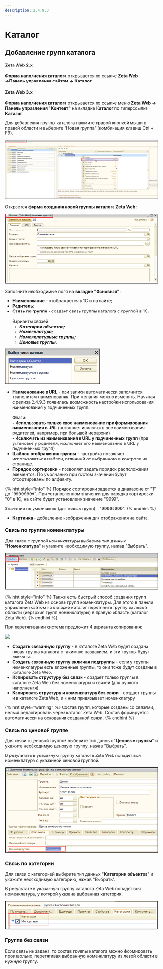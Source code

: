 ```yaml
---
description: 2.4.9.3
---
```


# Каталог

## Добавление групп каталога

#### Zeta Web 2.x

**Форма наполнения каталога**  открывается по ссылке **Zeta Web →Панель управления сайтом → Каталог.**

#### Zeta Web 3.x

**Форма наполнения каталога** открывается по ссылке меню **Zeta Web → Панель управления "Контент"** на вкладке **Каталог** по гиперссылке **Каталог**.



Для добавления группы каталога нажмите правой кнопкой мыши в правой области и выберите "Новая группа" (комбинация клавиш Ctrl + F9).

![](<../../.gitbook/assets/Image 4.png>)

Откроется **форма создания новой группы каталога Zeta Web:**

![](<../../.gitbook/assets/Image 5.png>)

Заполните необходимые поля на **вкладке "Основная"**:

* **Наименование** - отображается в 1С и на сайте;
* **Родитель;**
* **Связь по группе** - создает связь группы каталога с группой в 1С;\
  \
  Варианты связей:
  * _**Категории объектов;**_
  * _**Номенклатура;**_
  * _**Номенклатурные группы;**_
  * _**Ценовые группы.**_

![](<../../.gitbook/assets/Image 6.png>)

* **Наименование в URL** - при записи автоматически заполнится транслитом наименования. При желании можно изменить. Начиная с релиза 2.4.9.3 появилась возможность настройки использования наименования у подчиненных групп.\
  \
  Флаги:\
  **- Использовать только свое наименование при формировании наименования в URL** (позволяет исключать все наименования родителей, например, при большой иерархии)\
  **- Исключать из наименования в URL у подчиненных групп** (при установке у родителя, исключает его наименование в URL у подчиненных групп)
* **Шаблон отображения группы** - настройка позволяет использоваться шаблон, отличный от выбранного в контроле на странице.
* **Порядок сортировки** - позволяет задать порядок расположения элементов. По умолчанию при пустом значении будут отсортированы по алфавиту.

{% hint style="info" %}
Порядок сортировки задается в диапазоне от "1" до "99999999". При установленном значении для порядка сортировки "0" в 1С, на сайте будет установлено значение "9999".

Значение по умолчанию (для новых групп) - "99999999".
{% endhint %}

* **Картинка** - добавление изображения для отображения на сайте.

### Связь по группе номенклатуры

Для связи с группой номенклатуры выберите тип данных "**Номенклатура**" и укажите необходимую группу, нажав "Выбрать".

![](<../../.gitbook/assets/Image 12.png>)

{% hint style="info" %}
Также есть быстрый способ создания групп каталога Zeta Web на основе групп номенклатуры. Для этого в панели управления сайтом на вкладке каталог перетяните группу из левой области (иерархия групп номенклатуры) в правую область (каталог Zeta Web).
{% endhint %}

При перетягивании система предложит 4 варианта копирования:

![](<../../.gitbook/assets/image (381).png>)

* **Создать связанную группу** - в каталоге Zeta Web будет создана новая группа каталога с таким же названием, и эти группы будут связаны.
* **Создать связанную группу включая подгруппы** - если у группы номенклатуры есть вложенные группы, то они тоже будут созданы в каталоге Zeta Web.
* **Копировать структуру без связи** - создает только группы в каталоге Zeta Web без номенклатуры и связей (для ручного наполнения)
* **Копировать структуру и номенклатуру без связи** - создает группы и в каталоге Zeta Web, и к ним привязывает номенклатуру

{% hint style="warning" %}
Состав групп, которые созданы со связями, нельзя редактировать через каталог Zeta Web. Состав формируется автоматически на основании созданной связи.
{% endhint %}

### Связь по ценовой группе

Для связи с ценовой группой выберите тип данных "**Ценовые группы**" и укажите необходимую ценовую группу, нажав "Выбрать".

В результате в указанную группу каталога Zeta Web попадет вся номенклатура с указанной ценовой группой.

![](<../../.gitbook/assets/Image 161.png>)

### Связь по категории

Для связи с категорией выберите тип данных "**Категории объектов**" и укажите необходимую категорию, нажав "Выбрать".

В результате в указанную группу каталога Zeta Web попадет вся номенклатура, у которой указана выбранная категория.

![](<../../.gitbook/assets/Image 168 (1).png>)

### Группа без связи

Если связь не задана, то состав группы каталога можно формировать произвольно, перетягивая выбранную номенклатуру из левой области в нужную группу.
